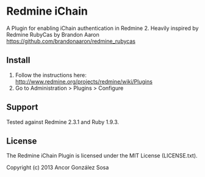 # Redmine iChain

A Plugin for enabling iChain authentication in Redmine 2.
Heavily inspired by Redmine RubyCas by Brandon Aaron 
https://github.com/brandonaaron/redmine_rubycas

## Install

1. Follow the instructions here: http://www.redmine.org/projects/redmine/wiki/Plugins
2. Go to Administration > Plugins > Configure

## Support

Tested against Redmine 2.3.1 and Ruby 1.9.3.

## License

The Redmine iChain Plugin is licensed under the MIT License (LICENSE.txt).

Copyright (c) 2013 Ancor González Sosa

